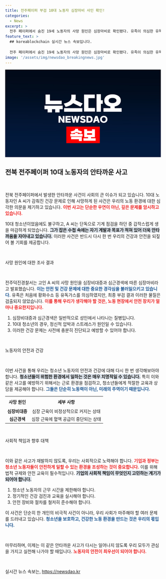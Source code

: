 ```yaml
---
title: 전주페이퍼 부검 10대 노동자 심장마비 사인 확인!
categories:
  - News
excerpt: >
  전주 페이퍼에서 숨진 19세 노동자의 사망 원인은 심장마비로 확인됐다. 유족이 의심한 유독가스는 검출되지 않았으며, 그의 꿈과 목표가 담긴 수첩이 발견됐다.
feature_text: >
  ## koreablockchain 실시간 뉴스 속보입니다.

  전주 페이퍼에서 숨진 19세 노동자의 사망 원인은 심장마비로 확인됐다. 유족이 의심한 유독가스는 검출되지 않았으며, 그의 꿈과 목표가 담긴 수첩이 발견됐다.
image: '/assets/img/newsdao_breakingnews.jpg'
---
```


<p><img src="/assets/img/newsdao_breakingnews.jpg" alt="koreablockchain 속보" /></p>

<h2 data-ke-size="size26">전북 전주페이퍼 10대 노동자의 안타까운 사고</h2>

<p data-ke-size="size16">&nbsp;</p>

<p>전북 전주페이퍼에서 발생한 안타까운 사건이 사회의 큰 이슈가 되고 있습니다. 10대 노동자인 A 씨가 감춰진 건강 문제로 인해 사망하게 된 사건은 우리의 노동 환경에 대한 심각한 의문을 제기하고 있습니다. <b><span style="color: #ee2323;">이번 사고는 단순한 우연이 아닌, 깊은 문제를 암시하고 있습니다.</span></b> </p>

<p>10대 청소년이었음에도 불구하고, A 씨는 단독으로 기계 점검을 하던 중 갑작스럽게 생을 마감하게 되었습니다. <b><span style="background-color: #21538527;">그가 잡은 수첩 속에는 자기 계발과 목표가 적혀 있어 더욱 안타까움을 자아내고 있습니다.</span></b> 이러한 사건은 반드시 다시 한 번 우리의 건강과 안전을 되짚어 볼 기회를 제공합니다. </p>

<p data-ke-size="size16">&nbsp;</p>

<p>사망 원인에 대한 조사 결과</p>

<p data-ke-size="size16">&nbsp;</p>

<p>전주덕진경찰서는 고인 A 씨의 사망 원인을 심장비대증과 심근경색에 따른 심장마비라고 발표했습니다. <b><span style="color: #1a5490;">이는 안전 및 건강 문제에 대한 중요한 경각심을 불러일으키고 있습니다.</span></b> 유족은 처음에 황화수소 등 유독가스를 의심하였지만, 최종 부검 결과 이러한 물질은 검출되지 않았습니다. <b><span style="color: #ee2323;">이를 통해 우리가 생각해야 할 것은, 노동 현장에서 안전 장치가 얼마나 중요한지입니다.</span></b></p>

<ol>
    <li>심장비대증과 심근경색은 일반적으로 성인에서 나타나는 질병입니다.</li>
    <li>10대 청소년의 경우, 정신적 압박과 스트레스가 원인일 수 있습니다.</li>
    <li>이러한 건강 문제는 사전에 충분히 진단되고 예방할 수 있어야 합니다.</li>
</ol>

<p data-ke-size="size16">&nbsp;</p>

<p>노동자의 안전과 건강</p>

<p data-ke-size="size16">&nbsp;</p>

<p>이번 사건을 통해 우리는 청소년 노동자의 안전과 건강에 대해 다시 한 번 생각해보아야 합니다. <b><span style="background-color: #21538527;">청소년들이 위험한 환경에서 일하는 것은 매우 치명적일 수 있습니다.</span></b> 특히 이와 같은 사고를 예방하기 위해서는 근로 환경을 점검하고, 청소년들에게 적절한 교육과 상담을 제공해야 합니다. <b><span style="color: #1a5490;">그들은 단순히 노동력이 아닌, 미래의 주역이기 때문입니다.</span></b></p>

<table style="width: 100%; border-collapse: collapse;">
    <tr>
        <td style="text-align: center; height: 30px;"><b>사망 원인</b></td>
        <td style="text-align: center; height: 30px;"><b>세부 사항</b></td>
    </tr>
    <tr>
        <td style="text-align: center; height: 17px;"><b>심장비대증</b></td>
        <td style="text-align: center; height: 17px;">심장 근육이 비정상적으로 커지는 상태</td>
    </tr>
    <tr>
        <td style="text-align: center; height: 17px;"><b>심근경색</b></td>
        <td style="text-align: center; height: 17px;">심장 근육에 혈액 공급이 중단되는 상태</td>
    </tr>
</table>

<p data-ke-size="size16">&nbsp;</p>

<p>사회적 책임과 향후 대책</p>

<p data-ke-size="size16">&nbsp;</p>

<p>이와 같은 사고가 재발하지 않도록, 우리는 사회적으로 노력해야 합니다. <b><span style="color: #ee2323;">기업과 정부는 청소년 노동자들이 안전하게 일할 수 있는 환경을 조성하는 것이 중요합니다.</span></b> 이를 위해 법적 규제와 안전 교육이 필수적입니다. <b><span style="background-color: #21538527;">기업의 사회적 책임이 무엇인지 고민하는 계기가 되어야 합니다.</span></b> </p>

<ol>
    <li>청소년 노동자의 근무 시간을 제한해야 합니다.</li>
    <li>정기적인 건강 검진과 교육을 실시해야 합니다.</li>
    <li>안전 장비와 절차를 철저히 준수해야 합니다.</li>
</ol>

<p>이 사건은 단순히 한 개인의 비극적 사건이 아니라, 우리 사회가 마주해야 할 여러 문제를 드러내고 있습니다. <b><span style="color: #1a5490;">청소년을 보호하고, 건강한 노동 환경을 만드는 것은 우리의 몫입니다.</span></b> </p>

<p data-ke-size="size16">&nbsp;</p> 

<p>마무리하며, 이제는 이 같은 안타까운 사고가 다시는 일어나지 않도록 우리 모두가 관심을 가지고 실천해 나가야 할 때입니다. <b><span style="color: #ee2323;">노동자의 안전이 최우선이 되어야 합니다.</span></b> </p>

<p data-ke-size="size16">&nbsp;</p>
실시간 뉴스 속보는, <a href="https://newsdao.kr" rel="dofollow">https://newsdao.kr</a>


